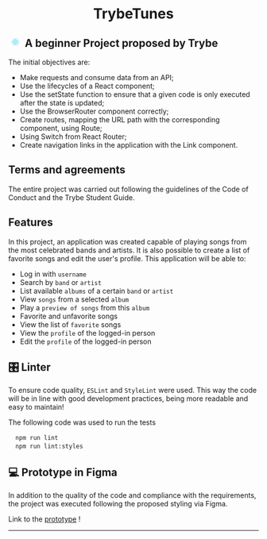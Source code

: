 <h1 align="center">TrybeTunes </h1>

## <img src="./logo.svg" alt="React Logo" height="20"> A beginner Project proposed by Trybe

The initial objectives are:
- Make requests and consume data from an API;
- Use the lifecycles of a React component;
- Use the setState function to ensure that a given code is only executed after the state is updated;
- Use the BrowserRouter component correctly;
- Create routes, mapping the URL path with the corresponding component, using Route;
- Using Switch from React Router;
- Create navigation links in the application with the Link component.


## Terms and agreements

The entire project was carried out following the guidelines of the Code of Conduct and the Trybe Student Guide.


## Features

In this project, an application was created capable of playing songs from the most celebrated bands and artists. It is also possible to create a list of favorite songs and edit the user's profile. This application will be able to:

- Log in with `username`
- Search by `band` or `artist`
- List available `albums` of a certain `band` or `artist`
- View `songs` from a selected `album`
- Play a `preview of songs` from this `album`
- Favorite and unfavorite songs
- View the list of `favorite` songs
- View the `profile` of the logged-in person
- Edit the `profile` of the logged-in person


## 🎛 Linter

  To ensure code quality, `ESLint` and `StyleLint` were used. This way the code will be in line with good development practices, being more readable
  and easy to maintain!

  The following code was used to run the tests

  ```bash
    npm run lint
    npm run lint:styles
  ```


## 💻 Prototype in Figma

  In addition to the quality of the code and compliance with the requirements, the project was executed following the proposed styling via Figma.

  Link to the [prototype](https://www.figma.com/file/pkocuFSMsqmUqvMUbsfcRp/%5BProjeto%5D%5BFrontend%5D-Trybetunes?node-id=0%3A1) !

---
